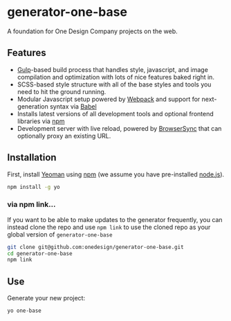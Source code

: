 # generator-one-base

A foundation for One Design Company projects on the web.

## Features

- [Gulp](http://gulpjs.com)-based build process that handles style, javascript, and image compilation and optimization with lots of nice features baked right in.
- SCSS-based style structure with all of the base styles and tools you need to hit the ground running.
- Modular Javascript setup powered by [Webpack](https://webpack.github.io) and support for next-generation syntax via [Babel](https://babeljs.io)
- Installs latest versions of all development tools and optional frontend libraries via [npm](https://www.npmjs.com)
- Development server with live reload, powered by [BrowserSync](https://www.browsersync.io) that can optionally proxy an existing URL.

## Installation

First, install [Yeoman](http://yeoman.io) using [npm](https://www.npmjs.com/) (we assume you have pre-installed [node.js](https://nodejs.org/)).

```bash
npm install -g yo
```

### via npm link…

If you want to be able to make updates to the generator frequently, you can instead clone the repo and use `npm link` to use the cloned repo as your global version of `generator-one-base`

```bash
git clone git@github.com:onedesign/generator-one-base.git
cd generator-one-base
npm link
```

## Use

Generate your new project:

```bash
yo one-base
```
